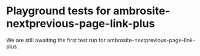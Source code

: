 # Playground tests for ambrosite-nextprevious-page-link-plus
We are still awaiting the first test run for ambrosite-nextprevious-page-link-plus.
